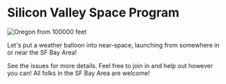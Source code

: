 # Silicon Valley Space Program

![Oregon from 100000 feet](https://upload.wikimedia.org/wikipedia/commons/8/83/Picture_taken_at_aprox._100%2C000_feet_above_Oregon_by_Justin_Hamel_and_Chris_Thompson.jpg)

Let's put a weather balloon into near-space, launching from somewhere in or near the SF Bay Area!

See the issues for more details. Feel free to join in and help out however you can! All folks in the SF Bay Area are welcome!
